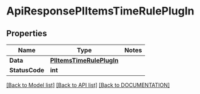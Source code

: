 # ApiResponsePIItemsTimeRulePlugIn

## Properties
Name | Type | Notes
------------ | ------------- | -------------
**Data** | **[**PIItemsTimeRulePlugIn**](../Model/PIItemsTimeRulePlugIn.md)**
**StatusCode** | **int**

[[Back to Model list]](../../DOCUMENTATION.md#documentation-for-models) [[Back to API list]](../../DOCUMENTATION.md#documentation-for-api-endpoints) [[Back to DOCUMENTATION]](../../DOCUMENTATION.md)
